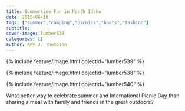 ```yaml
---
title: Summertime Fun in North Idaho
date: 2015-06-18
tags: ["summer","camping","picnics","boats","fashion"]
subtitle: 
cover-image: lumber539
categories: []
author: Amy J. Thompson
---
```


{% include feature/image.html objectid="lumber539" %}

{% include feature/image.html objectid="lumber538" %}

{% include feature/image.html objectid="lumber540" %}

What better way to celebrate summer and International Picnic Day than sharing a meal with family and friends in the great outdoors?

